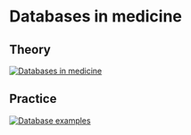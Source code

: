# Databases in medicine

## Theory

[![Databases in medicine](https://colab.research.google.com/assets/colab-badge.svg)](https://colab.research.google.com/github/jmcarbo/databases/blob/master/databases-in-medicine.ipynb)

## Practice

[![Database examples](https://colab.research.google.com/assets/colab-badge.svg)](https://mybinder.org/v2/gh/jmcarbo/binder/master?urlpath=git-pull?repo=https://github.com/jmcarbo/databases%26subPath=database-examples.ipynb)
